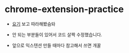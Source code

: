 # chrome-extension-practice

* [요기](https://developer.chrome.com/extensions/getstarted) 보고 따라해봤슴돠


* 안 되는 부분들이 있어서 코드 살짝 수정했습니다.
* 앞으로 익스텐션 만들 때마다 참고해서 쓰면 개꿀


